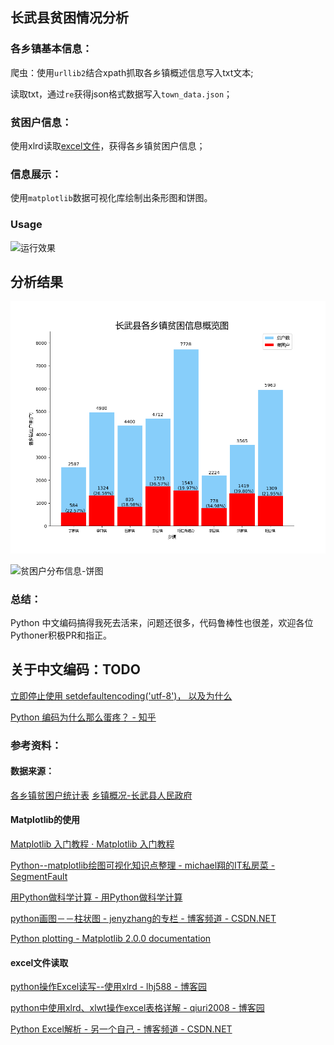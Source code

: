 ## 长武县贫困情况分析

### 各乡镇基本信息：

爬虫：使用`urllib2`结合xpath抓取各乡镇概述信息写入txt文本;

读取txt，通过`re`获得json格式数据写入`town_data.json`；

### 贫困户信息：

使用xlrd读取[excel文件](https://github.com/imoyao/DatAna/blob/master/statics/infiles/foo_data.xlsx)，获得各乡镇贫困户信息；

### 信息展示：

使用`matplotlib`数据可视化库绘制出条形图和饼图。

### Usage

![运行效果](http://oh6j8wijn.bkt.clouddn.com/run.png)

## 分析结果

![贫困信息概览-条形图](https://github.com/imoyao/DatAna/blob/master/statics/outfiles/bar_out_put.png)

![贫困户分布信息-饼图](http://oh6j8wijn.bkt.clouddn.com/pie_out_put.png)

### 总结：

Python 中文编码搞得我死去活来，问题还很多，代码鲁棒性也很差，欢迎各位Pythoner积极PR和指正。

## 关于中文编码：TODO

[立即停止使用 setdefaultencoding('utf-8')， 以及为什么](https://blog.ernest.me/post/python-setdefaultencoding-unicode-bytes)

[Python 编码为什么那么蛋疼？ - 知乎](https://www.zhihu.com/question/31833164)

### 参考资料：

#### 数据来源：

[各乡镇贫困户统计表](https://github.com/imoyao/DatAna/blob/master/statics/infiles/foo_data.xlsx)
[乡镇概况-长武县人民政府](http://www.snchangwu.gov.cn/zjzw/xzgk.htm)
 
#### Matplotlib的使用

[Matplotlib 入门教程 · Matplotlib 入门教程](https://wizardforcel.gitbooks.io/matplotlib-intro-tut/)

[Python--matplotlib绘图可视化知识点整理 - michael翔的IT私房菜 - SegmentFault](https://segmentfault.com/a/1190000005104723#articleHeader6)

[用Python做科学计算 - 用Python做科学计算](http://old.sebug.net/paper/books/scipydoc/index.html)

[python画图－－柱状图 - jenyzhang的专栏 - 博客频道 - CSDN.NET](http://blog.csdn.net/jenyzhang/article/details/52047557)

[Python plotting - Matplotlib 2.0.0 documentation](http://matplotlib.org/index.html)


#### excel文件读取

[python操作Excel读写--使用xlrd - lhj588 - 博客园](http://www.cnblogs.com/lhj588/archive/2012/01/06/2314181.html)

[python中使用xlrd、xlwt操作excel表格详解 - qiuri2008 - 博客园](http://www.cnblogs.com/jiangzhaowei/p/5856617.html)

[Python Excel解析 - 另一个自己 - 博客频道 - CSDN.NET](http://blog.csdn.net/seetheworld518/article/details/49536599)


  [1]: http://oh6j8wijn.bkt.clouddn.com/run.png
  [2]: http://oh6j8wijn.bkt.clouddn.com/bar_out_put.png
  [3]: http://oh6j8wijn.bkt.clouddn.com/pie_out_put.png
